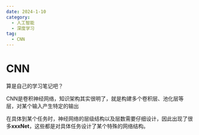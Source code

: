 ```yaml
---
date: 2024-1-10
category: 
  - 人工智能
  - 深度学习
tag:
  - CNN
---
```


# CNN

算是自己的学习笔记吧？



CNN是卷积神经网络，知识架构其实很明了，就是构建多个卷积层、池化层等层，对某个输入产生特定的输出



在具体到某个任务时，神经网络的层级结构以及层数需要仔细设计，因此出现了很多**xxxNet**，这些都是对具体任务设计了某个特殊的网络结构。

